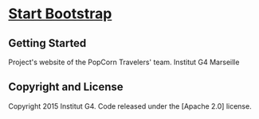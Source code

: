 # [Start Bootstrap](http://getbootstrap.com/)

## Getting Started

Project's website of the PopCorn Travelers' team. Institut G4 Marseille
## Copyright and License

Copyright 2015 Institut G4. Code released under the [Apache 2.0] license.